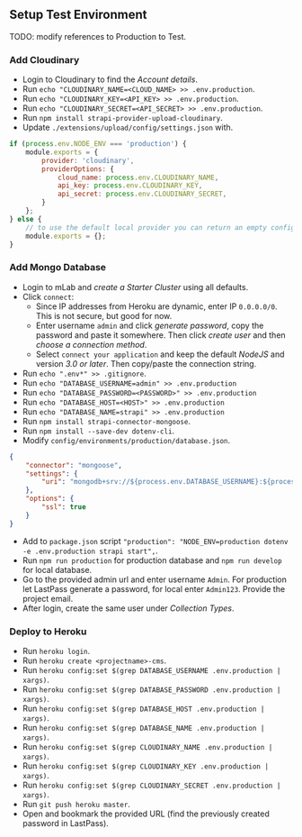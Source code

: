 ## Setup Test Environment

TODO: modify references to Production to Test.

### Add Cloudinary
- Login to Cloudinary to find the *Account details*.
- Run `echo "CLOUDINARY_NAME=<CLOUD_NAME> >> .env.production`.
- Run `echo "CLOUDINARY_KEY=<API_KEY> >> .env.production`.
- Run `echo "CLOUDINARY_SECRET=<API_SECRET> >> .env.production`.
- Run `npm install strapi-provider-upload-cloudinary`.
- Update `./extensions/upload/config/settings.json` with.
```javascript
if (process.env.NODE_ENV === 'production') {
    module.exports = {
        provider: 'cloudinary',
        providerOptions: {
            cloud_name: process.env.CLOUDINARY_NAME,
            api_key: process.env.CLOUDINARY_KEY,
            api_secret: process.env.CLOUDINARY_SECRET,
        }
    };
} else {
    // to use the default local provider you can return an empty configuration
    module.exports = {};
}
```

### Add Mongo Database
- Login to mLab and *create a Starter Cluster* using all defaults.
- Click `connect`:
    - Since IP addresses from Heroku are dynamic, enter IP `0.0.0.0/0`. This is not secure, but good for now.
    - Enter username `admin` and click *generate password*, copy the password and paste it somewhere. Then click *create user* and then *choose a connection method*.
    - Select `connect your application` and keep the default *NodeJS* and version *3.0 or later*. Then copy/paste the connection string.
- Run `echo ".env*" >> .gitignore`.
- Run `echo "DATABASE_USERNAME=admin" >> .env.production`
- Run `echo "DATABASE_PASSWORD=<PASSWORD>" >> .env.production`
- Run `echo "DATABASE_HOST=<HOST>" >> .env.production`
- Run `echo "DATABASE_NAME=strapi" >> .env.production`
- Run `npm install strapi-connector-mongoose`.
- Run `npm install --save-dev dotenv-cli`.
- Modify `config/environments/production/database.json`.
```json
{
    "connector": "mongoose",
    "settings": {
        "uri": "mongodb+srv://${process.env.DATABASE_USERNAME}:${process.env.DATABASE_PASSWORD}@${process.env.DATABASE_HOST}/${process.env.DATABASE_NAME}?retryWrites=true&w=majority"
    },
    "options": {
        "ssl": true
    }
}
```
- Add to `package.json` script `"production": "NODE_ENV=production dotenv -e .env.production strapi start",`.
- Run `npm run production` for production database and `npm run develop` for local database.
- Go to the provided admin url and enter username `Admin`. For production let LastPass generate a password, for local enter `Admin123`. Provide the project email.
- After login, create the same user under *Collection Types*.

### Deploy to Heroku
- Run `heroku login`.
- Run `heroku create <projectname>-cms`.
- Run `heroku config:set $(grep DATABASE_USERNAME .env.production | xargs)`.
- Run `heroku config:set $(grep DATABASE_PASSWORD .env.production | xargs)`.
- Run `heroku config:set $(grep DATABASE_HOST .env.production | xargs)`.
- Run `heroku config:set $(grep DATABASE_NAME .env.production | xargs)`.
- Run `heroku config:set $(grep CLOUDINARY_NAME .env.production | xargs)`.
- Run `heroku config:set $(grep CLOUDINARY_KEY .env.production | xargs)`.
- Run `heroku config:set $(grep CLOUDINARY_SECRET .env.production | xargs)`.
- Run `git push heroku master`.
- Open and bookmark the provided URL (find the previously created password in LastPass).
